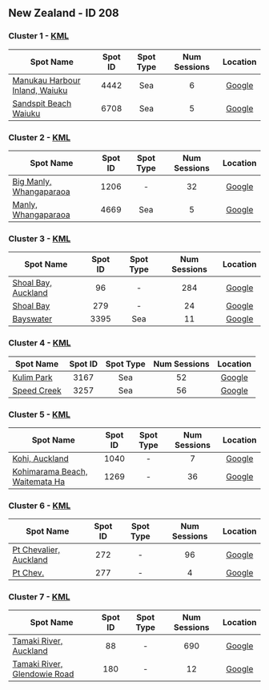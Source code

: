 ## New Zealand - ID 208

### Cluster 1 - [KML](1.kml)

| Spot Name | Spot ID | Spot Type | Num Sessions | Location |
| --------- | :-----: | :-------: | :----------: | :------: |
| [Manukau Harbour Inland, Waiuku](https://www.gps-speedsurfing.com/mygps.aspx?mnu=spotsearch&val=4442.md) | 4442 | Sea | 6| [Google](https://www.google.com/maps/search/?api=1&query=-37.227379,174.7252789)
| [Sandspit Beach Waiuku](https://www.gps-speedsurfing.com/mygps.aspx?mnu=spotsearch&val=6708.md) | 6708 | Sea | 5| [Google](https://www.google.com/maps/search/?api=1&query=-37.22638835,174.7243714)

### Cluster 2 - [KML](2.kml)

| Spot Name | Spot ID | Spot Type | Num Sessions | Location |
| --------- | :-----: | :-------: | :----------: | :------: |
| [Big Manly, Whangaparaoa](https://www.gps-speedsurfing.com/mygps.aspx?mnu=spotsearch&val=1206.md) | 1206 | - | 32| [Google](https://www.google.com/maps/search/?api=1&query=-36.61812,174.76291)
| [Manly, Whangaparaoa](https://www.gps-speedsurfing.com/mygps.aspx?mnu=spotsearch&val=4669.md) | 4669 | Sea | 5| [Google](https://www.google.com/maps/search/?api=1&query=-36.62052987,174.7553842)

### Cluster 3 - [KML](3.kml)

| Spot Name | Spot ID | Spot Type | Num Sessions | Location |
| --------- | :-----: | :-------: | :----------: | :------: |
| [Shoal Bay, Auckland](https://www.gps-speedsurfing.com/mygps.aspx?mnu=spotsearch&val=96.md) | 96 | - | 284| [Google](https://www.google.com/maps/search/?api=1&query=-36.81110555,174.7675966)
| [Shoal Bay](https://www.gps-speedsurfing.com/mygps.aspx?mnu=spotsearch&val=279.md) | 279 | - | 24| [Google](https://www.google.com/maps/search/?api=1&query=-36.80907581,174.7681497)
| [Bayswater](https://www.gps-speedsurfing.com/mygps.aspx?mnu=spotsearch&val=3395.md) | 3395 | Sea | 11| [Google](https://www.google.com/maps/search/?api=1&query=-36.81501471,174.7619852)

### Cluster 4 - [KML](4.kml)

| Spot Name | Spot ID | Spot Type | Num Sessions | Location |
| --------- | :-----: | :-------: | :----------: | :------: |
| [Kulim Park](https://www.gps-speedsurfing.com/mygps.aspx?mnu=spotsearch&val=3167.md) | 3167 | Sea | 52| [Google](https://www.google.com/maps/search/?api=1&query=-37.6585032,176.1580089)
| [Speed Creek](https://www.gps-speedsurfing.com/mygps.aspx?mnu=spotsearch&val=3257.md) | 3257 | Sea | 56| [Google](https://www.google.com/maps/search/?api=1&query=-37.66499129,176.1648018)

### Cluster 5 - [KML](5.kml)

| Spot Name | Spot ID | Spot Type | Num Sessions | Location |
| --------- | :-----: | :-------: | :----------: | :------: |
| [Kohi, Auckland](https://www.gps-speedsurfing.com/mygps.aspx?mnu=spotsearch&val=1040.md) | 1040 | - | 7| [Google](https://www.google.com/maps/search/?api=1&query=-36.83474876,174.8454656)
| [Kohimarama Beach, Waitemata Ha](https://www.gps-speedsurfing.com/mygps.aspx?mnu=spotsearch&val=1269.md) | 1269 | - | 36| [Google](https://www.google.com/maps/search/?api=1&query=-36.83545095,174.8384411)

### Cluster 6 - [KML](6.kml)

| Spot Name | Spot ID | Spot Type | Num Sessions | Location |
| --------- | :-----: | :-------: | :----------: | :------: |
| [Pt Chevalier, Auckland](https://www.gps-speedsurfing.com/mygps.aspx?mnu=spotsearch&val=272.md) | 272 | - | 96| [Google](https://www.google.com/maps/search/?api=1&query=-36.8574449,174.6897356)
| [Pt Chev.](https://www.gps-speedsurfing.com/mygps.aspx?mnu=spotsearch&val=277.md) | 277 | - | 4| [Google](https://www.google.com/maps/search/?api=1&query=-36.8627321,174.6882391)

### Cluster 7 - [KML](7.kml)

| Spot Name | Spot ID | Spot Type | Num Sessions | Location |
| --------- | :-----: | :-------: | :----------: | :------: |
| [Tamaki River, Auckland](https://www.gps-speedsurfing.com/mygps.aspx?mnu=spotsearch&val=88.md) | 88 | - | 690| [Google](https://www.google.com/maps/search/?api=1&query=-36.86732278,174.8919282)
| [Tamaki River, Glendowie Road](https://www.gps-speedsurfing.com/mygps.aspx?mnu=spotsearch&val=180.md) | 180 | - | 12| [Google](https://www.google.com/maps/search/?api=1&query=-36.86512645,174.8861955)

